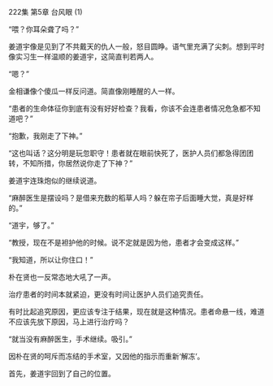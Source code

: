 222集 第5章 台风眼 (1)

“喂？你耳朵聋了吗？”

姜道宇像是见到了不共戴天的仇人一般，怒目圆睁。语气里充满了尖刺。想到平时像实习生一样温顺的姜道宇，这简直判若两人。

“嗯？”

金相谦像个傻瓜一样反问道。简直像刚睡醒的人一样。

“患者的生命体征你到底有没有好好检查？我看，你该不会连患者情况危急都不知道吧？”

“抱歉，我刚走了下神。”

“这也叫话？这分明是玩忽职守！患者就在眼前快死了，医护人员们都急得团团转，不知所措，你居然说你走了下神？”

姜道宇连珠炮似的继续说道。

“麻醉医生是摆设吗？是借来充数的稻草人吗？躲在帘子后面睡大觉，真是好样的。”

“道宇，够了。”

“教授，现在不是袒护他的时候。说不定就是因为他，患者才会变成这样。”

“我知道，所以让你住口！”

朴在贤也一反常态地大吼了一声。

治疗患者的时间本就紧迫，更没有时间让医护人员们追究责任。

有时比起追究原因，更应该专注于结果，现在就是这种情况。患者命悬一线，难道不应该先放下原因，马上进行治疗吗？

“就当没有麻醉医生，手术继续。吸引。”

因朴在贤的呵斥而冻结的手术室，又因他的指示而重新‘解冻’。

首先，姜道宇回到了自己的位置。